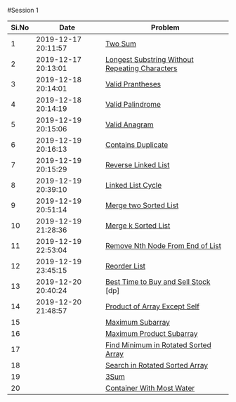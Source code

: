 #Session 1

|Si.No|       Date          |       Problem                                   |
|----|-------------------- |-------------------------------------------------|
|  1 | 2019-12-17 20:11:57 |  [Two Sum](../src/practice/session-1/two_sum.rb)|
|  2 | 2019-12-17 20:13:01 |  [Longest Substring Without Repeating Characters](../src/practice/session-1/longest_sub_without_repeating_char.rb)|
|  3 | 2019-12-18 20:14:01 |  [Valid Prantheses](../src/practice/session-1/valid_prantheses.rb)|
|  4 | 2019-12-18 20:14:19 |  [Valid Palindrome](../src/practice/session-1/valid_palindrome.rb)|
|  5 | 2019-12-19 20:15:06 |  [Valid Anagram](../src/practice/session-1/valid_anagram.rb)|
|  6 | 2019-12-19 20:16:13 |  [Contains Duplicate](../src/practice/session-1/contains_duplicate.rb)|
|  7 | 2019-12-19 20:15:29 |  [Reverse Linked List](../src/practice/session-1/reverse_singly_linked_list.rb)|
|  8 | 2019-12-19 20:39:10 |  [Linked List Cycle](../src/practice/session-1/linked_list_cycle.rb)|
|  9 | 2019-12-19 20:51:14 |  [Merge two Sorted List](../src/practice/session-1/merge_two_sorted_list.rb)|
| 10 | 2019-12-19 21:28:36 |  [Merge k Sorted List](../src/practice/session-1/merge_k_sorted_list.rb)|
| 11 | 2019-12-19 22:53:04 |  [Remove Nth Node From End of List](../src/practice/session-1/remove_nth_from_end.rb)|
| 12 | 2019-12-19 23:45:15 |  [Reorder List](../src/practice/session-1/reorder_list.rb)|
| 13 | 2019-12-20 20:40:24 |  [Best Time to Buy and Sell Stock](../src/practice/session-1/best_time_buy_sell.rb) [dp]|
| 14 | 2019-12-20 21:48:57 |  [Product of Array Except Self](../src/practice/session-1/product_except_self.rb)|
| 15 |  |  [Maximum Subarray](../src/practice/session-1/)|
| 16 |  |  [Maximum Product Subarray](../src/practice/session-1/)|
| 17 |  |  [Find Minimum in Rotated Sorted Array](../src/practice/session-1/)|
| 18 |  |  [Search in Rotated Sorted Array](../src/practice/session-1/)|
| 19 |  |  [3Sum](../src/practice/session-1/)|
| 20 |  |  [Container With Most Water](../src/practice/session-1/)|